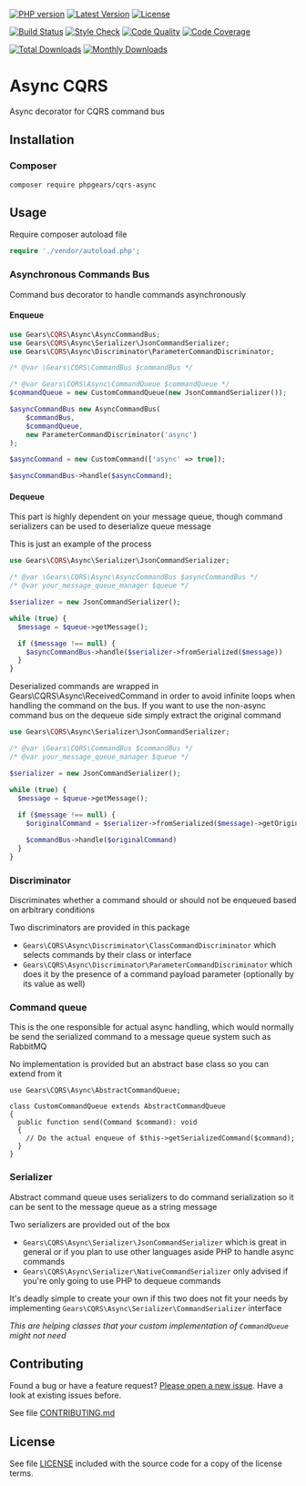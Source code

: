 [![PHP version](https://img.shields.io/badge/PHP-%3E%3D7.1-8892BF.svg?style=flat-square)](http://php.net)
[![Latest Version](https://img.shields.io/packagist/v/phpgears/cqrs-async.svg?style=flat-square)](https://packagist.org/packages/phpgears/cqrs-async)
[![License](https://img.shields.io/github/license/phpgears/cqrs-async.svg?style=flat-square)](https://github.com/phpgears/cqrs-async/blob/master/LICENSE)

[![Build Status](https://img.shields.io/travis/phpgears/cqrs-async.svg?style=flat-square)](https://travis-ci.org/phpgears/cqrs-async)
[![Style Check](https://styleci.io/repos/150497403/shield)](https://styleci.io/repos/150497403)
[![Code Quality](https://img.shields.io/scrutinizer/g/phpgears/cqrs-async.svg?style=flat-square)](https://scrutinizer-ci.com/g/phpgears/cqrs-async)
[![Code Coverage](https://img.shields.io/coveralls/phpgears/cqrs-async.svg?style=flat-square)](https://coveralls.io/github/phpgears/cqrs-async)

[![Total Downloads](https://img.shields.io/packagist/dt/phpgears/cqrs-async.svg?style=flat-square)](https://packagist.org/packages/phpgears/cqrs-async/stats)
[![Monthly Downloads](https://img.shields.io/packagist/dm/phpgears/cqrs-async.svg?style=flat-square)](https://packagist.org/packages/phpgears/cqrs-async/stats)

# Async CQRS

Async decorator for CQRS command bus

## Installation

### Composer

```
composer require phpgears/cqrs-async
```

## Usage

Require composer autoload file

```php
require './vendor/autoload.php';
```

### Asynchronous Commands Bus

Command bus decorator to handle commands asynchronously

#### Enqueue

```php
use Gears\CQRS\Async\AsyncCommandBus;
use Gears\CQRS\Async\Serializer\JsonCommandSerializer;
use Gears\CQRS\Async\Discriminator\ParameterCommandDiscriminator;

/* @var \Gears\CQRS\CommandBus $commandBus */

/* @var Gears\CQRS\Async\CommandQueue $commandQueue */
$commandQueue = new CustomCommandQueue(new JsonCommandSerializer());

$asyncCommandBus new AsyncCommandBus(
    $commandBus,
    $commandQueue,
    new ParameterCommandDiscriminator('async')
);

$asyncCommand = new CustomCommand(['async' => true]);

$asyncCommandBus->handle($asyncCommand);
```

#### Dequeue

This part is highly dependent on your message queue, though command serializers can be used to deserialize queue message

This is just an example of the process

```php
use Gears\CQRS\Async\Serializer\JsonCommandSerializer;

/* @var \Gears\CQRS\Async\AsyncCommandBus $asyncCommandBus */
/* @var your_message_queue_manager $queue */

$serializer = new JsonCommandSerializer();

while (true) {
  $message = $queue->getMessage();

  if ($message !== null) {
    $asyncCommandBus->handle($serializer->fromSerialized($message))
  }
}
```

Deserialized commands are wrapped in Gears\CQRS\Async\ReceivedCommand in order to avoid infinite loops when handling the command on the bus. If you want to use the non-async command bus on the dequeue side simply extract the original command

```php
use Gears\CQRS\Async\Serializer\JsonCommandSerializer;

/* @var \Gears\CQRS\CommandBus $commandBus */
/* @var your_message_queue_manager $queue */

$serializer = new JsonCommandSerializer();

while (true) {
  $message = $queue->getMessage();
  
  if ($message !== null) {
    $originalCommand = $serializer->fromSerialized($message)->getOriginalCommand();

    $commandBus->handle($originalCommand)
  }
}
```

### Discriminator

Discriminates whether a command should or should not be enqueued based on arbitrary conditions

Two discriminators are provided in this package

* `Gears\CQRS\Async\Discriminator\ClassCommandDiscriminator` which selects commands by their class or interface
 * `Gears\CQRS\Async\Discriminator\ParameterCommandDiscriminator` which does it by the presence of a command payload parameter (optionally by its value as well)

### Command queue

This is the one responsible for actual async handling, which would normally be send the serialized command to a message queue system such as RabbitMQ

No implementation is provided but an abstract base class so you can extend from it

```
use Gears\CQRS\Async\AbstractCommandQueue;

class CustomCommandQueue extends AbstractCommandQueue
{
  public function send(Command $command): void
  {
    // Do the actual enqueue of $this->getSerializedCommand($command);
  }
}
```

### Serializer

Abstract command queue uses serializers to do command serialization so it can be sent to the message queue as a string message

Two serializers are provided out of the box

* `Gears\CQRS\Async\Serializer\JsonCommandSerializer` which is great in general or if you plan to use other languages aside PHP to handle async commands
* `Gears\CQRS\Async\Serializer\NativeCommandSerializer` only advised if you're only going to use PHP to dequeue commands

It's deadly simple to create your own if this two does not fit your needs by implementing `Gears\CQRS\Async\Serializer\CommandSerializer` interface

_This are helping classes that your custom implementation of `CommandQueue` might not need_

## Contributing

Found a bug or have a feature request? [Please open a new issue](https://github.com/phpgears/cqrs-async/issues). Have a look at existing issues before.

See file [CONTRIBUTING.md](https://github.com/phpgears/cqrs-async/blob/master/CONTRIBUTING.md)

## License

See file [LICENSE](https://github.com/phpgears/cqrs-async/blob/master/LICENSE) included with the source code for a copy of the license terms.
